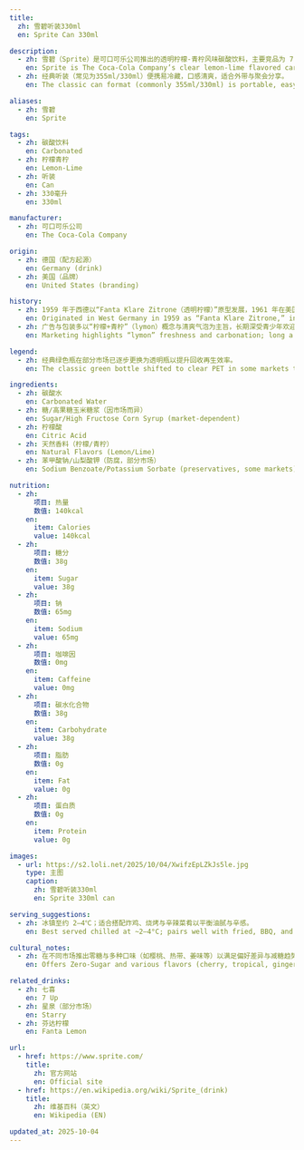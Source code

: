```yaml
---
title:
  zh: 雪碧听装330ml
  en: Sprite Can 330ml

description:
  - zh: 雪碧（Sprite）是可口可乐公司推出的透明柠檬-青柠风味碳酸饮料，主要竞品为 7 Up。
    en: Sprite is The Coca-Cola Company’s clear lemon-lime flavored carbonated soft drink, positioned against 7 Up.
  - zh: 经典听装（常见为355ml/330ml）便携易冷藏，口感清爽，适合外带与聚会分享。
    en: The classic can format (commonly 355ml/330ml) is portable, easy to chill, and crisp for on-the-go and sharing.

aliases:
  - zh: 雪碧
    en: Sprite

tags:
  - zh: 碳酸饮料
    en: Carbonated
  - zh: 柠檬青柠
    en: Lemon-Lime
  - zh: 听装
    en: Can
  - zh: 330毫升
    en: 330ml

manufacturer:
  - zh: 可口可乐公司
    en: The Coca-Cola Company

origin:
  - zh: 德国（配方起源）
    en: Germany (drink)
  - zh: 美国（品牌）
    en: United States (branding)

history:
  - zh: 1959 年于西德以“Fanta Klare Zitrone（透明柠檬）”原型发展，1961 年在美国以 Sprite 名称上市。
    en: Originated in West Germany in 1959 as “Fanta Klare Zitrone,” introduced in the U.S. in 1961 as Sprite.
  - zh: 广告与包装多以“柠檬+青柠”（lymon）概念与清爽气泡为主旨，长期深受青少年欢迎。
    en: Marketing highlights “lymon” freshness and carbonation; long a favorite among teens.

legend:
  - zh: 经典绿色瓶在部分市场已逐步更换为透明瓶以提升回收再生效率。
    en: The classic green bottle shifted to clear PET in some markets to improve recyclability.

ingredients:
  - zh: 碳酸水
    en: Carbonated Water
  - zh: 糖/高果糖玉米糖浆（因市场而异）
    en: Sugar/High Fructose Corn Syrup (market-dependent)
  - zh: 柠檬酸
    en: Citric Acid
  - zh: 天然香料（柠檬/青柠）
    en: Natural Flavors (Lemon/Lime)
  - zh: 苯甲酸钠/山梨酸钾（防腐，部分市场）
    en: Sodium Benzoate/Potassium Sorbate (preservatives, some markets)

nutrition:
  - zh:
      项目: 热量
      数值: 140kcal
    en:
      item: Calories
      value: 140kcal
  - zh:
      项目: 糖分
      数值: 38g
    en:
      item: Sugar
      value: 38g
  - zh:
      项目: 钠
      数值: 65mg
    en:
      item: Sodium
      value: 65mg
  - zh:
      项目: 咖啡因
      数值: 0mg
    en:
      item: Caffeine
      value: 0mg
  - zh:
      项目: 碳水化合物
      数值: 38g
    en:
      item: Carbohydrate
      value: 38g
  - zh:
      项目: 脂肪
      数值: 0g
    en:
      item: Fat
      value: 0g
  - zh:
      项目: 蛋白质
      数值: 0g
    en:
      item: Protein
      value: 0g

images:
  - url: https://s2.loli.net/2025/10/04/XwifzEpLZkJs5le.jpg
    type: 主图
    caption:
      zh: 雪碧听装330ml
      en: Sprite 330ml can

serving_suggestions:
  - zh: 冰镇至约 2–4℃；适合搭配炸鸡、烧烤与辛辣菜肴以平衡油腻与辛感。
    en: Best served chilled at ~2–4°C; pairs well with fried, BBQ, and spicy dishes.

cultural_notes:
  - zh: 在不同市场推出零糖与多种口味（如樱桃、热带、姜味等）以满足偏好差异与减糖趋势。
    en: Offers Zero-Sugar and various flavors (cherry, tropical, ginger, etc.) to match local preferences and sugar-reduction trends.

related_drinks:
  - zh: 七喜
    en: 7 Up
  - zh: 星泉（部分市场）
    en: Starry
  - zh: 芬达柠檬
    en: Fanta Lemon

url:
  - href: https://www.sprite.com/
    title:
      zh: 官方网站
      en: Official site
  - href: https://en.wikipedia.org/wiki/Sprite_(drink)
    title:
      zh: 维基百科（英文）
      en: Wikipedia (EN)

updated_at: 2025-10-04
---
```


